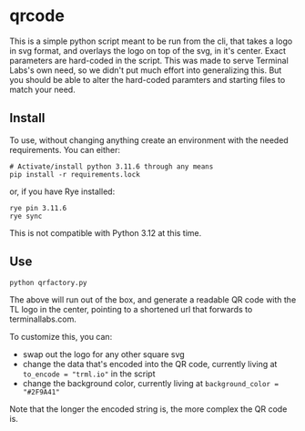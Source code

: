 # qrcode

This is a simple python script meant to be run from the cli, that takes a logo in svg format, and overlays the logo on top of the svg, in it's center. Exact parameters are hard-coded in the script. This was made to serve Terminal Labs's own need, so we didn't put much effort into generalizing this. But you should be able to alter the hard-coded paramters and starting files to match your need.

## Install

To use, without changing anything create an environment with the needed requirements. You can either:

```shell
# Activate/install python 3.11.6 through any means
pip install -r requirements.lock
```

or, if you have Rye installed:

```shell
rye pin 3.11.6
rye sync
```

This is not compatible with Python 3.12 at this time.

## Use

```shell
python qrfactory.py
```

The above will run out of the box, and generate a readable QR code with the TL logo in the center, pointing to a shortened url that forwards to terminallabs.com.

To customize this, you can:

- swap out the logo for any other square svg
- change the data that's encoded into the QR code, currently living at `to_encode = "trml.io"` in the script
- change the background color, currently living at `background_color = "#2F9A41"`

Note that the longer the encoded string is, the more complex the QR code is.
